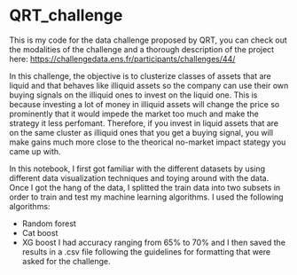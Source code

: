 # QRT_challenge

This is my code for the data challenge proposed by QRT, you can check out the modalities of the challenge and a thorough description of the project here: 
https://challengedata.ens.fr/participants/challenges/44/

In this challenge, the objective is to clusterize classes of assets that are liquid and that behaves like illiquid assets so the company can use their own buying signals on the illiquid ones to invest on the liquid one. This is because investing a lot of money in illiquid assets will change the price so prominently that it would impede the market too much and make the strategy it less perfomant. Therefore, if you invest in liquid assets that are on the same cluster as illiquid ones that you get a buying signal, you will make gains much more close to the theorical no-market impact stategy you came up with.

In this notebook, I first got familiar with the different datasets by using different data visualization techniques and toying around with the data. Once I got the hang of the data, I splitted the train data into two subsets in order to train and test my machine learning algorithms. I used the following algorithms:
- Random forest
- Cat boost
- XG boost
I had accuracy ranging from 65% to 70% and I then saved the results in a .csv file following the guidelines for formatting that were asked for the challenge.
